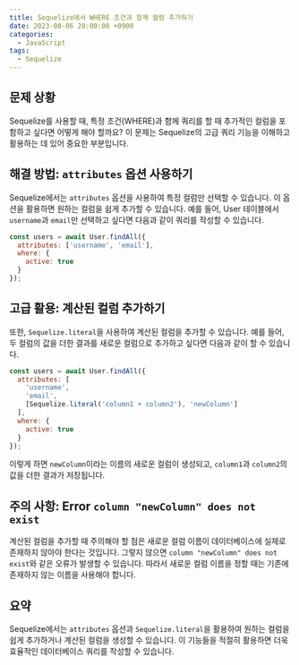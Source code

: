 ```yaml
---
title: Sequelize에서 WHERE 조건과 함께 컬럼 추가하기
date: 2023-08-06 20:00:00 +0900
categories:
  - JavaScript
tags:
  - Sequelize
---
```


## 문제 상황

Sequelize를 사용할 때, 특정 조건(WHERE)과 함께 쿼리를 할 때 추가적인 컬럼을 포함하고 싶다면 어떻게 해야 할까요? 이 문제는 Sequelize의 고급 쿼리 기능을 이해하고 활용하는 데 있어 중요한 부분입니다.

## 해결 방법: `attributes` 옵션 사용하기

Sequelize에서는 `attributes` 옵션을 사용하여 특정 컬럼만 선택할 수 있습니다. 이 옵션을 활용하면 원하는 컬럼을 쉽게 추가할 수 있습니다. 예를 들어, User 테이블에서 `username`과 `email`만 선택하고 싶다면 다음과 같이 쿼리를 작성할 수 있습니다.

```javascript
const users = await User.findAll({
  attributes: ['username', 'email'],
  where: {
    active: true
  }
});
```

## 고급 활용: 계산된 컬럼 추가하기

또한, `Sequelize.literal`을 사용하여 계산된 컬럼을 추가할 수 있습니다. 예를 들어, 두 컬럼의 값을 더한 결과를 새로운 컬럼으로 추가하고 싶다면 다음과 같이 할 수 있습니다.

```javascript
const users = await User.findAll({
  attributes: [
    'username', 
    'email',
    [Sequelize.literal('column1 + column2'), 'newColumn']
  ],
  where: {
    active: true
  }
});
```

이렇게 하면 `newColumn`이라는 이름의 새로운 컬럼이 생성되고, `column1`과 `column2`의 값을 더한 결과가 저장됩니다.

## 주의 사항: Error `column "newColumn" does not exist`

계산된 컬럼을 추가할 때 주의해야 할 점은 새로운 컬럼 이름이 데이터베이스에 실제로 존재하지 않아야 한다는 것입니다. 그렇지 않으면 `column "newColumn" does not exist`와 같은 오류가 발생할 수 있습니다. 따라서 새로운 컬럼 이름을 정할 때는 기존에 존재하지 않는 이름을 사용해야 합니다.

## 요약

Sequelize에서는 `attributes` 옵션과 `Sequelize.literal`을 활용하여 원하는 컬럼을 쉽게 추가하거나 계산된 컬럼을 생성할 수 있습니다. 이 기능들을 적절히 활용하면 더욱 효율적인 데이터베이스 쿼리를 작성할 수 있습니다.